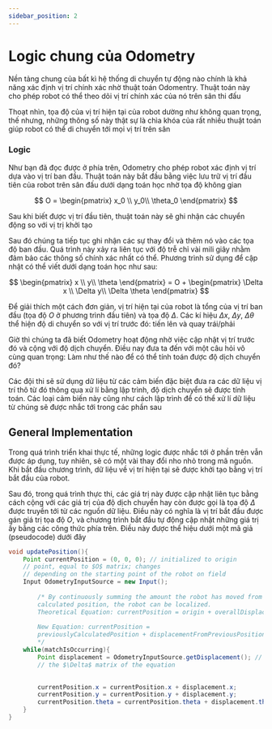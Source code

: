 ```yaml
---
sidebar_position: 2
---
```

# Logic chung của Odometry

Nền tảng chung của bất kì hệ thống di chuyển tự động nào chính là khả năng xác định vị trí chính xác nhờ thuật toán Odomentry. Thuật toán này cho phép robot có thể theo dõi vị trí chính xác của nó trên sân thi đấu

Thoạt nhìn, tọa độ của vị trí hiện tại của robot dường như không quan trọng, thế nhưng, những thông số này thật sự là chìa khóa của rất nhiều thuật toán giúp robot có thể di chuyển tới mọi vị trí trên sân

### Logic

Như bạn đã đọc được ở phía trên, Odometry cho phép robot xác định vị trí dựa vào vị trí ban đầu. Thuật toán này bắt đầu bằng việc lưu trữ vị trí đầu tiên của robot trên sân đấu dưới dạng toán học nhờ tọa độ không gian

$$
O = \begin{pmatrix}
x_0 \\
y_0\\
\theta_0
\end{pmatrix}
$$

Sau khi biết được vị trí đầu tiên, thuật toán này sẽ ghi nhận các chuyển động so với vị trị khởi tạo 

Sau đó chúng ta tiếp tục ghi nhận các sự thay đổi và thêm nó vào các tọa độ ban đầu. Quá trình này xảy ra liên tục với độ trễ chỉ vài mili giây nhằm đảm bảo các thông số chính xác nhất có thể. Phương trình sử dụng để cập nhật có thể viết dưới dạng toán học như sau:

$$
\begin{pmatrix}
x \\
y\\
\theta
\end{pmatrix}
 = O +
\begin{pmatrix}
\Delta x \\
\Delta y\\
\Delta \theta
\end{pmatrix}
$$

Để giải thích một cách đơn giản, vị trí hiện tại của robot là tổng của vị trí ban đầu (tọa độ $O$ ở phương trình đầu tiên) và tọa độ $\Delta$. Các kí hiệu $\Delta x$, $\Delta y$, $\Delta \theta$ thể hiện độ di chuyển so với vị trí trước đó: tiến lên và quay trái/phải

Giờ thì chúng ta đã biết Odometry hoạt động nhờ việc cập nhật vị trí trước đó và cộng với độ dịch chuyển. Điều nay đưa ta đến với một câu hỏi vô cùng quan trọng: Làm như thế nào để có thể tính toán được độ dịch chuyển đó?

Các đội thi sẽ sử dụng dữ liệu từ các cảm biến đặc biệt đưa ra các dữ liệu vị trí thô từ đó thông qua xử lí bằng lập trình, độ dịch chuyển sẽ được tính toán. Các loại cảm biến này cũng như cách lập trình để có thể xử lí dữ liệu từ chúng sẽ được nhắc tới trong các phần sau  

## General Implementation

Trong quá trình triển khai thực tế, những logic được nhắc tới ở phần trên vẫn được áp dụng, tuy nhiên, sẽ có một vài thay đổi nho nhỏ trong mã nguồn. Khi bắt đầu chương trình, dữ liệu về vị trí hiện tại sẽ được khởi tạo bằng vị trí bắt đầu của robot.

Sau đó, trong quá trình thực thi, các giá trị này được cập nhật liên tục bằng cách cộng với các giá trị của độ dịch chuyển hay còn được gọi là tọa độ $\Delta$ được truyền tới từ các nguồn dữ liệu. Điều này có nghĩa là vị trí bắt đầu được gán giá trị tọa độ $O$, và chương trình bắt đầu tự động cập nhật những giá trị ấy bằng các công thức phía trên. Điều này được thể hiệu dưới một mã giả (pseudocode) dưới đây

```java 
void updatePosition(){
    Point currentPosition = (0, 0, 0); // initialized to origin 
    // point, equal to $O$ matrix; changes
    // depending on the starting point of the robot on field
    Input OdometryInputSource = new Input();
    
        /* By continuously summing the amount the robot has moved from the previously 
        calculated position, the robot can be localized.
        Theoretical Equation: currentPosition = origin + overallDisplacement
        
        New Equation: currentPosition = 
        previouslyCalculatedPosition + displacementFromPreviousPosition
        */
    while(matchIsOccurring){
        Point displacement = OdometryInputSource.getDisplacement(); // receives
        // the $\Delta$ matrix of the equation
        

        currentPosition.x = currentPosition.x + displacement.x;
        currentPosition.y = currentPosition.y + displacement.y;
        currentPosition.theta = currentPosition.theta + displacement.theta;
    }
}
```